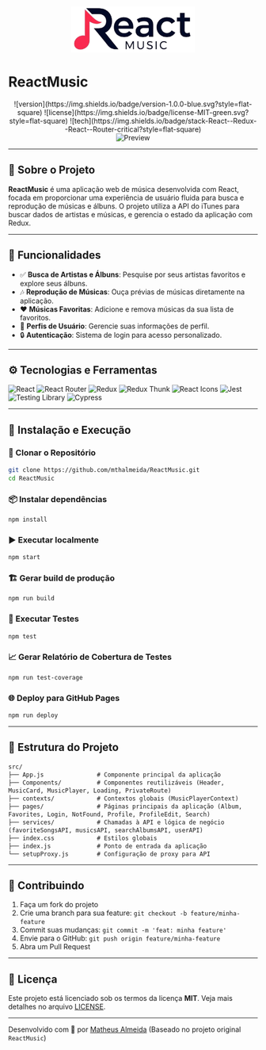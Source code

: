 
<div align="center">
  <img width="250" alt="ReactMusic Logo" src="https://raw.githubusercontent.com/mthalmeida/reactMusic/refs/heads/master/public/logoApp.png">
</div>

# ReactMusic

<div align="center">
  ![version](https://img.shields.io/badge/version-1.0.0-blue.svg?style=flat-square)
  ![license](https://img.shields.io/badge/license-MIT-green.svg?style=flat-square)
  ![tech](https://img.shields.io/badge/stack-React--Redux--React--Router-critical?style=flat-square)
</div>

<div align="center">
  <img alt="Preview" src="https://github.com/mthalmeida/ReactMusic/assets/preview.png">
</div>

---

## 📘 Sobre o Projeto

**ReactMusic** é uma aplicação web de música desenvolvida com React, focada em proporcionar uma experiência de usuário fluida para busca e reprodução de músicas e álbuns. O projeto utiliza a API do iTunes para buscar dados de artistas e músicas, e gerencia o estado da aplicação com Redux.

---

## 🚀 Funcionalidades

- ✅ **Busca de Artistas e Álbuns**: Pesquise por seus artistas favoritos e explore seus álbuns.
- 🎶 **Reprodução de Músicas**: Ouça prévias de músicas diretamente na aplicação.
- ❤️ **Músicas Favoritas**: Adicione e remova músicas da sua lista de favoritos.
- 👤 **Perfis de Usuário**: Gerencie suas informações de perfil.
- 🔒 **Autenticação**: Sistema de login para acesso personalizado.

---

## ⚙️ Tecnologias e Ferramentas

<p display="inline-block">
  
![React](https://img.shields.io/badge/react-%2361DAFB.svg?style=for-the-badge&logo=react&logoColor=white)
![React Router](https://img.shields.io/badge/react--router-%23CA4245.svg?style=for-the-badge&logo=react-router&logoColor=white)
![Redux](https://img.shields.io/badge/redux-%23764ABC.svg?style=for-the-badge&logo=redux&logoColor=white)
![Redux Thunk](https://img.shields.io/badge/redux--thunk-%23764ABC.svg?style=for-the-badge)
![React Icons](https://img.shields.io/badge/react--icons-%23E63946.svg?style=for-the-badge)
![Jest](https://img.shields.io/badge/jest-%23C21325.svg?style=for-the-badge&logo=jest&logoColor=white)
![Testing Library](https://img.shields.io/badge/testing--library-%23323330.svg?style=for-the-badge&logo=testing-library&logoColor=white)
![Cypress](https://img.io/badge/cypress-%2317202C.svg?style=for-the-badge&logo=cypress&logoColor=white)

</p>

---

## 🏁 Instalação e Execução

### 🔁 Clonar o Repositório

```bash
git clone https://github.com/mthalmeida/ReactMusic.git
cd ReactMusic
````

### 📦 Instalar dependências

```bash
npm install
```

### ▶️ Executar localmente

```bash
npm start
```

### 🏗️ Gerar build de produção

```bash
npm run build
```

### 🧪 Executar Testes

```bash
npm test
```

### 📈 Gerar Relatório de Cobertura de Testes

```bash
npm run test-coverage
```

### 🌐 Deploy para GitHub Pages

```bash
npm run deploy
```

---

## 🧠 Estrutura do Projeto

```
src/
├── App.js               # Componente principal da aplicação
├── Components/          # Componentes reutilizáveis (Header, MusicCard, MusicPlayer, Loading, PrivateRoute)
├── contexts/            # Contextos globais (MusicPlayerContext)
├── pages/               # Páginas principais da aplicação (Album, Favorites, Login, NotFound, Profile, ProfileEdit, Search)
├── services/            # Chamadas à API e lógica de negócio (favoriteSongsAPI, musicsAPI, searchAlbumsAPI, userAPI)
├── index.css            # Estilos globais
├── index.js             # Ponto de entrada da aplicação
└── setupProxy.js        # Configuração de proxy para API
```

---

## 🤝 Contribuindo

1. Faça um fork do projeto
2. Crie uma branch para sua feature: `git checkout -b feature/minha-feature`
3. Commit suas mudanças: `git commit -m 'feat: minha feature'`
4. Envie para o GitHub: `git push origin feature/minha-feature`
5. Abra um Pull Request

---

## 📄 Licença

Este projeto está licenciado sob os termos da licença **MIT**. Veja mais detalhes no arquivo [LICENSE](./LICENSE).

---

Desenvolvido com 💙 por [Matheus Almeida](https://github.com/mthalmeida) (Baseado no projeto original `ReactMusic`)
